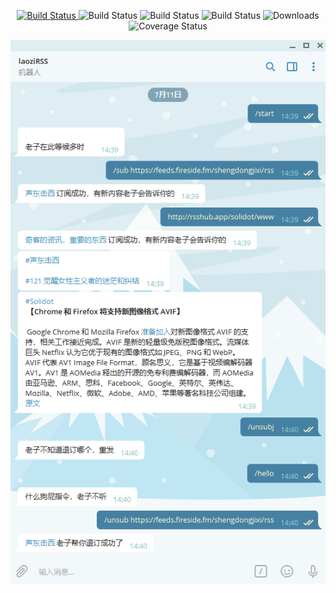  <p align="center">
   <a href="https://github.com/TyCoding/boot-chat/" target="_blank">
    <img src="https://img.shields.io/badge/telegrambots-4.9-lightred.svg" alt="Build Status">
   </a>
   <img src="https://img.shields.io/badge/Mybatis%20Plus-3.3.2-orange.svg" alt="Build Status">
   <img src="https://img.shields.io/badge/Rometools-1.8.0-yellow.svg" alt="Build Status">
   <img src="https://img.shields.io/badge/MySQL-8.0.19-green.svg" alt="Build Status">
   
   <img src="https://img.shields.io/badge/Spring%20Boot-2.3.1.RELEASE-yellowgreen.svg" alt="Downloads">
   <img src="https://visitor-badge.glitch.me/badge?page_id=okhaibo.laoziRSS" alt="Coverage Status">
 </p>
 
![](https://github.com/okhaibo/laoziRSS/raw/master/demo.png)  